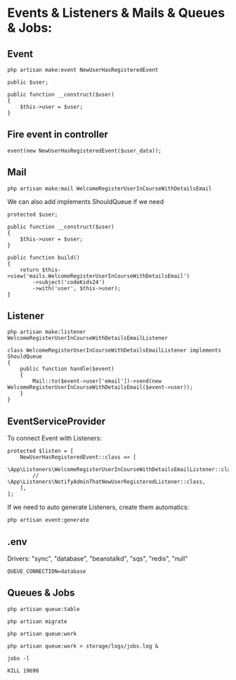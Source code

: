 # Events & Listeners & Mails & Queues & Jobs:

## Event

```
php artisan make:event NewUserHasRegisteredEvent
```

```
public $user;

public function __construct($user)
{
    $this->user = $user;
}
```

## Fire event in controller

```
event(new NewUserHasRegisteredEvent($user_data));
```

## Mail

```
php artisan make:mail WelcomeRegisterUserInCourseWithDetailsEmail
```

We can also add implements ShouldQueue if we need

```
protected $user;

public function __construct($user)
{
    $this->user = $user;
}

public function build()
{
    return $this->view('mails.WelcomeRegisterUserInCourseWithDetailsEmail')
        ->subject('codeKids24')
        ->with('user', $this->user);
}
```

## Listener

```
php artisan make:listener WelcomeRegisterUserInCourseWithDetailsEmailListener
```

```
class WelcomeRegisterUserInCourseWithDetailsEmailListener implements ShouldQueue
{
    public function handle($event)
    {
        Mail::to($event->user['email'])->send(new WelcomeRegisterUserInCourseWithDetailsEmail($event->user));
    }
}
```

## EventServiceProvider

To connect Event with Listeners:

```
protected $listen = [
    NewUserHasRegisteredEvent::class => [
        \App\Listeners\WelcomeRegisterUserInCourseWithDetailsEmailListener::class,
        // \App\Listeners\NotifyAdminThatNewUserRegisteredListener::class,
    ],
];
```

If we need to auto generate Listeners, create them automatics:

```
php artisan event:generate
```

## .env

Drivers: "sync", "database", "beanstalkd", "sqs", "redis", "null"

```
QUEUE_CONNECTION=database
```

## Queues & Jobs

```
php artisan queue:table

php artisan migrate

php artisan queue:work

php artisan queue:work > storage/logs/jobs.log &

jobs -l

KILL 19690
```

